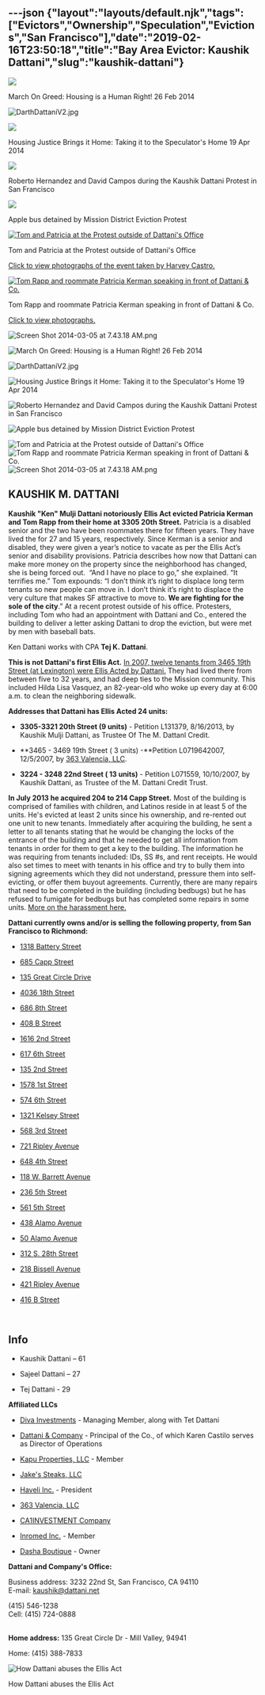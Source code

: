 ---json
{"layout":"layouts/default.njk","tags":["Evictors","Ownership","Speculation","Evictions","San Francisco"],"date":"2019-02-16T23:50:18","title":"Bay Area Evictor: Kaushik Dattani","slug":"kaushik-dattani"}
---

![](https://images.squarespace-cdn.com/content/v1/52b7d7a6e4b0b3e376ac8ea2/1393815693534-YKYE1DS0KVT5C8W96PFP/ke17ZwdGBToddI8pDm48kFTEgwhRQcX9r3XtU0e50sUUqsxRUqqbr1mOJYKfIPR7LoDQ9mXPOjoJoqy81S2I8N_N4V1vUb5AoIIIbLZhVYxCRW4BPu10St3TBAUQYVKcW7uEhC96WQdj-SwE5EpM0lAopPba9ZX3O0oeNTVSRxdHAmtcci_6bmVLoSDQq_pb/image-asset.jpeg)

March On Greed: Housing is a Human Right! 26 Feb 2014

![DarthDattaniV2.jpg](https://images.squarespace-cdn.com/content/v1/52b7d7a6e4b0b3e376ac8ea2/1402354810507-2DOFMKJ3R52P0Y0UJ6D2/ke17ZwdGBToddI8pDm48kJanlAjKydPZDDRBEy8QTGN7gQa3H78H3Y0txjaiv_0fDoOvxcdMmMKkDsyUqMSsMWxHk725yiiHCCLfrh8O1z4YTzHvnKhyp6Da-NYroOW3ZGjoBKy3azqku80C789l0hveExjbswnAj1UrRPScjfAi-WHBb3R4axoAEB7lfybbrcBqLQ3Qt4YGS4XJxXD2Ag/DarthDattaniV2.jpg)

![](https://images.squarespace-cdn.com/content/v1/52b7d7a6e4b0b3e376ac8ea2/1402207556369-M8FRVCXRVI7J7CYKKATG/ke17ZwdGBToddI8pDm48kFTEgwhRQcX9r3XtU0e50sUUqsxRUqqbr1mOJYKfIPR7LoDQ9mXPOjoJoqy81S2I8N_N4V1vUb5AoIIIbLZhVYxCRW4BPu10St3TBAUQYVKcW7uEhC96WQdj-SwE5EpM0lAopPba9ZX3O0oeNTVSRxdHAmtcci_6bmVLoSDQq_pb/image-asset.jpeg)

Housing Justice Brings it Home: Taking it to the Speculator's Home 19 Apr 2014

![](https://images.squarespace-cdn.com/content/v1/52b7d7a6e4b0b3e376ac8ea2/1389370923986-V4RW3V6YH8ZQGHOGDUTE/ke17ZwdGBToddI8pDm48kGkBCPbyeNMWUgfq9nNSFwgUqsxRUqqbr1mOJYKfIPR7LoDQ9mXPOjoJoqy81S2I8N_N4V1vUb5AoIIIbLZhVYxCRW4BPu10St3TBAUQYVKcQyOY3pls1gER1qzdc54-0EDFtVbGc2tXmZJXDZFk-Z2WeSatSjjwPeAF-ZMntjqT/Screen+Shot+2014-01-10+at+8.22.45+AM.png)

Roberto Hernandez and David Campos during the Kaushik Dattani Protest in San Francisco

![](https://images.squarespace-cdn.com/content/v1/52b7d7a6e4b0b3e376ac8ea2/1388637589461-5FFK98U1RU9Y116MZSSW/ke17ZwdGBToddI8pDm48kNKU_v8gJAcxDrmB-soKvj1Zw-zPPgdn4jUwVcJE1ZvWEtT5uBSRWt4vQZAgTJucoTqqXjS3CfNDSuuf31e0tVH7wdpQi_gwH_-rfgB8xc3aCDYU5QsKfHvKofLxtwAwA5XleA9PsoOHujT9UMkA80c/image-asset.jpeg)

Apple bus detained by Mission District Eviction Protest

[![Tom and Patricia at the Protest outside of Dattani's Office](https://images.squarespace-cdn.com/content/v1/52b7d7a6e4b0b3e376ac8ea2/1388651356155-QMLU7T5QMF2XRG9ZLM0P/ke17ZwdGBToddI8pDm48kN1xSfu0WuixkicnQoaGlX5Zw-zPPgdn4jUwVcJE1ZvWQUxwkmyExglNqGp0IvTJZamWLI2zvYWH8K3-s_4yszcp2ryTI0HqTOaaUohrI8PIrywGwb4358XquJqaHCULGwe5t9at0oWcVMVH5tyX0hI/Screen+Shot+2014-01-02+at+12.29.58+AM.png)](http://keepthemissionbrown.org/news-updates/mission-eviction-protest-ends-in-dattani-website-blackout/) 

Tom and Patricia at the Protest outside of Dattani's Office

[Click to view photographs of the event taken by Harvey Castro.](http://keepthemissionbrown.org/news-updates/mission-eviction-protest-ends-in-dattani-website-blackout/) 

[![Tom Rapp and roommate Patricia Kerman speaking in front of Dattani & Co.](https://images.squarespace-cdn.com/content/v1/52b7d7a6e4b0b3e376ac8ea2/1388640048601-PEKZS26B6COTBYTGLD0F/ke17ZwdGBToddI8pDm48kAnIadR91RhlIN9pYIQqVBBZw-zPPgdn4jUwVcJE1ZvWQUxwkmyExglNqGp0IvTJZUJFbgE-7XRK3dMEBRBhUpyTNlkZxj9jvBBO0iLB-0SL_f8HgjuVWNPAiGGrUiU6YrAMJtKymh_tqIVf4Sgxwgc/Screen+Shot+2014-01-01+at+9.21.18+PM.png)](http://www.demotix.com/news/3532706/protestors-fight-against-evictions-kaushik-dattani-san-francisco#media-3532569) 

Tom Rapp and roommate Patricia Kerman speaking in front of Dattani & Co.

[Click to view photographs.](http://www.demotix.com/news/3532706/protestors-fight-against-evictions-kaushik-dattani-san-francisco#media-3532569)

![Screen Shot 2014-03-05 at 7.43.18 AM.png](https://images.squarespace-cdn.com/content/v1/52b7d7a6e4b0b3e376ac8ea2/1400858326906-1WZ0WIN5ZMEEF3ZFZB6U/ke17ZwdGBToddI8pDm48kG-6lIejR0FKwSV78WYrM6dZw-zPPgdn4jUwVcJE1ZvWQUxwkmyExglNqGp0IvTJZUJFbgE-7XRK3dMEBRBhUpzQnq-A2jghTx6AQEkqstCOa03kihotjx2HeBGYM0QM3YjRXJRIcI9uGhjx35Gt9_U/Screen+Shot+2014-03-05+at+7.43.18+AM.png)

![March On Greed: Housing is a Human Right! 26 Feb 2014](https://images.squarespace-cdn.com/content/v1/52b7d7a6e4b0b3e376ac8ea2/1393815693534-YKYE1DS0KVT5C8W96PFP/ke17ZwdGBToddI8pDm48kFTEgwhRQcX9r3XtU0e50sUUqsxRUqqbr1mOJYKfIPR7LoDQ9mXPOjoJoqy81S2I8N_N4V1vUb5AoIIIbLZhVYxCRW4BPu10St3TBAUQYVKcW7uEhC96WQdj-SwE5EpM0lAopPba9ZX3O0oeNTVSRxdHAmtcci_6bmVLoSDQq_pb/image-asset.jpeg)

![DarthDattaniV2.jpg](https://images.squarespace-cdn.com/content/v1/52b7d7a6e4b0b3e376ac8ea2/1402354810507-2DOFMKJ3R52P0Y0UJ6D2/ke17ZwdGBToddI8pDm48kJanlAjKydPZDDRBEy8QTGN7gQa3H78H3Y0txjaiv_0fDoOvxcdMmMKkDsyUqMSsMWxHk725yiiHCCLfrh8O1z4YTzHvnKhyp6Da-NYroOW3ZGjoBKy3azqku80C789l0hveExjbswnAj1UrRPScjfAi-WHBb3R4axoAEB7lfybbrcBqLQ3Qt4YGS4XJxXD2Ag/DarthDattaniV2.jpg)

![Housing Justice Brings it Home: Taking it to the Speculator's Home 19 Apr 2014](https://images.squarespace-cdn.com/content/v1/52b7d7a6e4b0b3e376ac8ea2/1402207556369-M8FRVCXRVI7J7CYKKATG/ke17ZwdGBToddI8pDm48kFTEgwhRQcX9r3XtU0e50sUUqsxRUqqbr1mOJYKfIPR7LoDQ9mXPOjoJoqy81S2I8N_N4V1vUb5AoIIIbLZhVYxCRW4BPu10St3TBAUQYVKcW7uEhC96WQdj-SwE5EpM0lAopPba9ZX3O0oeNTVSRxdHAmtcci_6bmVLoSDQq_pb/image-asset.jpeg)

![Roberto Hernandez and David Campos during the Kaushik Dattani Protest in San Francisco](https://images.squarespace-cdn.com/content/v1/52b7d7a6e4b0b3e376ac8ea2/1389370923986-V4RW3V6YH8ZQGHOGDUTE/ke17ZwdGBToddI8pDm48kGkBCPbyeNMWUgfq9nNSFwgUqsxRUqqbr1mOJYKfIPR7LoDQ9mXPOjoJoqy81S2I8N_N4V1vUb5AoIIIbLZhVYxCRW4BPu10St3TBAUQYVKcQyOY3pls1gER1qzdc54-0EDFtVbGc2tXmZJXDZFk-Z2WeSatSjjwPeAF-ZMntjqT/Screen+Shot+2014-01-10+at+8.22.45+AM.png)

![Apple bus detained by Mission District Eviction Protest](https://images.squarespace-cdn.com/content/v1/52b7d7a6e4b0b3e376ac8ea2/1388637589461-5FFK98U1RU9Y116MZSSW/ke17ZwdGBToddI8pDm48kNKU_v8gJAcxDrmB-soKvj1Zw-zPPgdn4jUwVcJE1ZvWEtT5uBSRWt4vQZAgTJucoTqqXjS3CfNDSuuf31e0tVH7wdpQi_gwH_-rfgB8xc3aCDYU5QsKfHvKofLxtwAwA5XleA9PsoOHujT9UMkA80c/image-asset.jpeg)

![Tom and Patricia at the Protest outside of Dattani's Office](https://images.squarespace-cdn.com/content/v1/52b7d7a6e4b0b3e376ac8ea2/1388651356155-QMLU7T5QMF2XRG9ZLM0P/ke17ZwdGBToddI8pDm48kN1xSfu0WuixkicnQoaGlX5Zw-zPPgdn4jUwVcJE1ZvWQUxwkmyExglNqGp0IvTJZamWLI2zvYWH8K3-s_4yszcp2ryTI0HqTOaaUohrI8PIrywGwb4358XquJqaHCULGwe5t9at0oWcVMVH5tyX0hI/Screen+Shot+2014-01-02+at+12.29.58+AM.png) ![Tom Rapp and roommate Patricia Kerman speaking in front of Dattani & Co.](https://images.squarespace-cdn.com/content/v1/52b7d7a6e4b0b3e376ac8ea2/1388640048601-PEKZS26B6COTBYTGLD0F/ke17ZwdGBToddI8pDm48kAnIadR91RhlIN9pYIQqVBBZw-zPPgdn4jUwVcJE1ZvWQUxwkmyExglNqGp0IvTJZUJFbgE-7XRK3dMEBRBhUpyTNlkZxj9jvBBO0iLB-0SL_f8HgjuVWNPAiGGrUiU6YrAMJtKymh_tqIVf4Sgxwgc/Screen+Shot+2014-01-01+at+9.21.18+PM.png) ![Screen Shot 2014-03-05 at 7.43.18 AM.png](https://images.squarespace-cdn.com/content/v1/52b7d7a6e4b0b3e376ac8ea2/1400858326906-1WZ0WIN5ZMEEF3ZFZB6U/ke17ZwdGBToddI8pDm48kG-6lIejR0FKwSV78WYrM6dZw-zPPgdn4jUwVcJE1ZvWQUxwkmyExglNqGp0IvTJZUJFbgE-7XRK3dMEBRBhUpzQnq-A2jghTx6AQEkqstCOa03kihotjx2HeBGYM0QM3YjRXJRIcI9uGhjx35Gt9_U/Screen+Shot+2014-03-05+at+7.43.18+AM.png)

**KAUSHIK M. DATTANI**
----------------------

**Kaushik "Ken" Mulji Dattani notoriously** **Ellis Act evicted Patricia Kerman and Tom Rapp from their home at 3305 20th Street.** Patricia is a disabled senior and the two have been roommates there for fifteen years. They have lived the for 27 and 15 years, respectively. Since Kerman is a senior and disabled, they were given a year’s notice to vacate as per the Ellis Act’s senior and disability provisions. Patricia describes how now that Dattani can make more money on the property since the neighborhood has changed, she is being forced out.  “And I have no place to go,” she explained. “It terrifies me.” Tom expounds: “I don’t think it’s right to displace long term tenants so new people can move in. I don’t think it’s right to displace the very culture that makes SF attractive to move to. **We are fighting for the sole of the city**.” At a recent protest outside of his office. Protesters, including Tom who had an appointment with Dattani and Co., entered the building to deliver a letter asking Dattani to drop the eviction, but were met by men with baseball bats.

Ken Dattani works with CPA **Tej K. Dattani**.

**This is not Dattani's first Ellis Act.** [In 2007, twelve tenants from 3465 19th Street (at Lexington) were Ellis Acted by Dattani.](http://www.beyondchron.org/news/index.php?itemid=6831) They had lived there from between five to 32 years, and had deep ties to the Mission community. This included Hilda Lisa Vasquez, an 82-year-old who woke up every day at 6:00 a.m. to clean the neighboring sidewalk. 

**Addresses that Dattani has Ellis Acted 24 units:**

*   **3305-3321 20th Street (9 units)** - Petition L131379, 8/16/2013, by Kaushik Mulji Dattani, as Trustee Of The M. Dattanl Credit.
    
*   **3465 - 3469 19th Street ( 3 units) -**Petition L0719642007, 12/5/2007, by [363 Valencia, LLC](#).
    
*   **3224 - 3248 22nd Street ( 13 units)** - Petition L071559, 10/10/2007, by Kaushik Dattani, as Trustee of the M. Dattani Credit Trust.
    

**In July 2013 he acquired 204 to 214 Capp Street.** Most of the building is comprised of families with children, and Latinos reside in at least 5 of the units. He's evicted at least 2 units since his ownership, and re-rented out one unit to new tenants. Immediately after acquiring the building, he sent a letter to all tenants stating that he would be changing the locks of the entrance of the building and that he needed to get all information from tenants in order for them to get a key to the building. The information he was requiring from tenants included: IDs, SS #s, and rent receipts. He would also set times to meet with tenants in his office and try to bully them into signing agreements which they did not understand, pressure them into self-evicting, or offer them buyout agreements. Currently, there are many repairs that need to be completed in the building (including bedbugs) but he has refused to fumigate for bedbugs but has completed some repairs in some units. [More on the harassment here.](https://missionlocal.org/2018/09/striking-new-mural-of-gandhi-cesar-chavez-mlk-mother-theresa-is-funded-by-one-of-missions-most-detested-landlords/)

**Dattani currently owns and/or is selling the following property, from San Francisco to Richmond:**

*   [1318 Battery Street](http://sf.blockshopper.com/property/409032022/1318_battery/)
    
*   [685 Capp Street](http://sf.blockshopper.com/property/3615077/685_capp/)
    
*   [135 Great Circle Drive](http://sf.blockshopper.com/property/043-122-06/135_great_circle/)
    
*   [4036 18th Street](http://sf.blockshopper.com/property/3582114/4036_18th/)
    
*   [686 8th Street](http://sf.blockshopper.com/property/534132005/686_8th/)
    
*   [408 B Street](http://sf.blockshopper.com/property/538030003/408_b/)
    
*   [1616 2nd Street](http://sf.blockshopper.com/property/409182013/1616_2nd/)
    
*   [617 6th Street](http://sf.blockshopper.com/property/534201012/617_6th/)
    
*   [135 2nd Street](http://sf.blockshopper.com/property/538341013/135_2nd/)
    
*   [1578 1st Street](http://sf.blockshopper.com/property/409060021/1578_1st/)
    
*   [574 6th Street](http://sf.blockshopper.com/property/534314017/574_6th/)
    
*   [1321 Kelsey Street](http://sf.blockshopper.com/property/561192015/1321_kelsey/)
    
*   [568 3rd Street](http://sf.blockshopper.com/property/534280011/568_3rd/)
    
*   [721 Ripley Avenue](http://sf.blockshopper.com/property/534192007/721_ripley/)
    
*   [648 4th Street](http://sf.blockshopper.com/property/534211010/648_4th/)
    
*   [118 W. Barrett Avenue](http://sf.blockshopper.com/property/538041003/118_w_barrett/)
    
*   [236 5th Street](http://sf.blockshopper.com/property/538220021/236_5th/)
    
*   [561 5th Street](http://sf.blockshopper.com/property/534291010/561_5th/)
    
*   [438 Alamo Avenue](http://sf.blockshopper.com/property/561191009/438_alamo/)
    
*   [50 Alamo Avenue](http://sf.blockshopper.com/property/409033002/50_alamo/)
    
*   [312 S. 28th Street](http://sf.blockshopper.com/property/549052001/312_s_28th/)
    
*   [218 Bissell Avenue](http://sf.blockshopper.com/property/538330006/218_bissell/)
    
*   [421 Ripley Avenue](http://sf.blockshopper.com/property/534202013/421_ripley/) 
    
*   [416 B Street](http://sf.blockshopper.com/property/538030004/416_b/) 
    

 

**Info**
--------

*   Kaushik Dattani – 61
    
*   Sajeel Dattani – 27
    
*   Tej Dattani - 29
    

 **Affiliated LLCs**

*   [Diva Investments](http://www.corporationwiki.com/California/San-Francisco/diva-investments-llc/47381602.aspx) - Managing Member, along with Tet Dattani
    
*   [Dattani & Company](#) - Principal of the Co., of which Karen Castilo serves as Director of Operations
    
*   [Kapu Properties, LLC](http://www.corporationwiki.com/California/San-Francisco/kapu-properties-llc/46594225.aspx) - Member
    
*   [Jake's Steaks, LLC](#)
    
*   [Haveli Inc.](http://www.corporationwiki.com/California/San-Francisco/haveli-inc/128848602.aspx) - President
    
*   [363 Valencia, LLC](#)
    
*   [CA1INVESTMENT Company](http://www.corporationwiki.com/p/2b0i9i/ca1investment-company)
    
*   [Inromed Inc.](http://www.corporationwiki.com/California/San-Francisco/inromed-inc/134276985.aspx) - Member
    
*   [Dasha Boutique](http://www.manta.com/c/mmp9f2j/dattani-co) - Owner
    

**Dattani and Company's Office:** 

Business address: 3232 22nd St, San Francisco, CA 94110  
E-mail: kaushik@dattani.net

(415) 546-1238   
Cell: (415) 724-0888  
 

**Home address:** 135 Great Circle Dr - Mill Valley, 94941

Home: (415) 388-7833

![How Dattani abuses the Ellis Act](https://images.squarespace-cdn.com/content/v1/52b7d7a6e4b0b3e376ac8ea2/1538646209045-AQIRPUS4RGU2FZ7RJU8Q/ke17ZwdGBToddI8pDm48kLf7NXSn9BaX6i2j3u1B84J7gQa3H78H3Y0txjaiv_0fDoOvxcdMmMKkDsyUqMSsMWxHk725yiiHCCLfrh8O1z5QHyNOqBUUEtDDsRWrJLTmmzJBBHkqvGAibxByi2-xi5GTjMS4AQgc24o_XqA0BRVGEP7zvvmeFLOONABzbLQg/dattani.jpg)

How Dattani abuses the Ellis Act